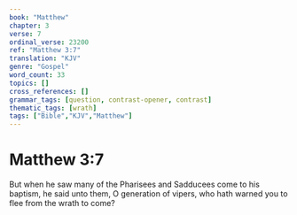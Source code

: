 ```yaml
---
book: "Matthew"
chapter: 3
verse: 7
ordinal_verse: 23200
ref: "Matthew 3:7"
translation: "KJV"
genre: "Gospel"
word_count: 33
topics: []
cross_references: []
grammar_tags: [question, contrast-opener, contrast]
thematic_tags: [wrath]
tags: ["Bible","KJV","Matthew"]
---
```


# Matthew 3:7

But when he saw many of the Pharisees and Sadducees come to his baptism, he said unto them, O generation of vipers, who hath warned you to flee from the wrath to come?
